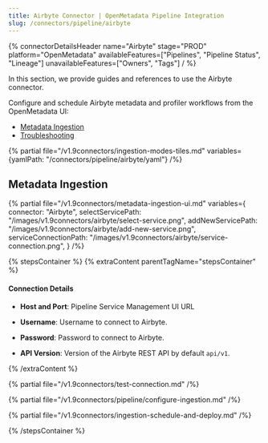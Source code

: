 ```yaml
---
title: Airbyte Connector | OpenMetadata Pipeline Integration
slug: /connectors/pipeline/airbyte
---
```


{% connectorDetailsHeader
name="Airbyte"
stage="PROD"
platform="OpenMetadata"
availableFeatures=["Pipelines", "Pipeline Status", "Lineage"]
unavailableFeatures=["Owners", "Tags"]
/ %}

In this section, we provide guides and references to use the Airbyte connector.

Configure and schedule Airbyte metadata and profiler workflows from the OpenMetadata UI:

- [Metadata Ingestion](#metadata-ingestion)
- [Troubleshooting](/connectors/pipeline/airbyte/troubleshooting)

{% partial file="/v1.9connectors/ingestion-modes-tiles.md" variables={yamlPath: "/connectors/pipeline/airbyte/yaml"} /%}

## Metadata Ingestion

{% partial 
  file="/v1.9connectors/metadata-ingestion-ui.md" 
  variables={
    connector: "Airbyte", 
    selectServicePath: "/images/v1.9connectors/airbyte/select-service.png",
    addNewServicePath: "/images/v1.9connectors/airbyte/add-new-service.png",
    serviceConnectionPath: "/images/v1.9connectors/airbyte/service-connection.png",
} 
/%}

{% stepsContainer %}
{% extraContent parentTagName="stepsContainer" %}

#### Connection Details

- **Host and Port**: Pipeline Service Management UI URL

- **Username**: Username to connect to Airbyte.

- **Password**: Password to connect to Airbyte.

- **API Version**: Version of the Airbyte REST API by default `api/v1`.

{% /extraContent %}

{% partial file="/v1.9connectors/test-connection.md" /%}

{% partial file="/v1.9connectors/pipeline/configure-ingestion.md" /%}

{% partial file="/v1.9connectors/ingestion-schedule-and-deploy.md" /%}

{% /stepsContainer %}
